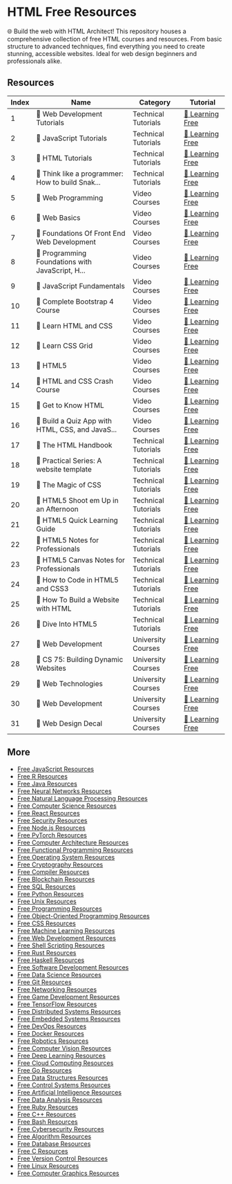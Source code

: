 # HTML Free Resources

🌐 Build the web with HTML Architect! This repository houses a comprehensive collection of free HTML courses and resources. From basic structure to advanced techniques, find everything you need to create stunning, accessible websites. Ideal for web design beginners and professionals alike.

## Resources

|   Index | Name                                             | Category            | Tutorial                                                                                                                   |
|---------|--------------------------------------------------|---------------------|----------------------------------------------------------------------------------------------------------------------------|
|       1 | 📖 Web Development Tutorials                     | Technical Tutorials | [🔗 Learning Free](https://getvm.io/tutorials/web-development-tutorials)                                                   |
|       2 | 📖 JavaScript Tutorials                          | Technical Tutorials | [🔗 Learning Free](https://getvm.io/tutorials/javascript-tutorials)                                                        |
|       3 | 📖 HTML Tutorials                                | Technical Tutorials | [🔗 Learning Free](https://getvm.io/tutorials/html-tutorials)                                                              |
|       4 | 📖 Think like a programmer: How to build Snak... | Technical Tutorials | [🔗 Learning Free](https://getvm.io/tutorials/think-like-a-programmer-how-to-build-snake-using-only-javascript-html-css)   |
|       5 | 📖 Web Programming                               | Video Courses       | [🔗 Learning Free](https://getvm.io/tutorials/web-programming)                                                             |
|       6 | 📖 Web Basics                                    | Video Courses       | [🔗 Learning Free](https://getvm.io/tutorials/web-basics)                                                                  |
|       7 | 📖 Foundations Of Front End Web Development      | Video Courses       | [🔗 Learning Free](https://getvm.io/tutorials/foundations-of-front-end-web-development)                                    |
|       8 | 📖 Programming Foundations with JavaScript, H... | Video Courses       | [🔗 Learning Free](https://getvm.io/tutorials/programming-foundations-with-javascript-html-and-css)                        |
|       9 | 📖 JavaScript Fundamentals                       | Video Courses       | [🔗 Learning Free](https://getvm.io/tutorials/javascript-fundamentals)                                                     |
|      10 | 📖 Complete Bootstrap 4 Course                   | Video Courses       | [🔗 Learning Free](https://getvm.io/tutorials/complete-bootstrap-4-course-build-3-projects)                                |
|      11 | 📖 Learn HTML and CSS                            | Video Courses       | [🔗 Learning Free](https://getvm.io/tutorials/learn-html-and-css-with-5-projects)                                          |
|      12 | 📖 Learn CSS Grid                                | Video Courses       | [🔗 Learning Free](https://getvm.io/tutorials/learn-css-grid)                                                              |
|      13 | 📖 HTML5                                         | Video Courses       | [🔗 Learning Free](https://getvm.io/tutorials/html5-and-css3-fundamentals)                                                 |
|      14 | 📖 HTML and CSS Crash Course                     | Video Courses       | [🔗 Learning Free](https://getvm.io/tutorials/html-and-css-crash-course)                                                   |
|      15 | 📖 Get to Know HTML                              | Video Courses       | [🔗 Learning Free](https://getvm.io/tutorials/get-to-know-html-learn-html-basics)                                          |
|      16 | 📖 Build a Quiz App with HTML, CSS, and JavaS... | Video Courses       | [🔗 Learning Free](https://getvm.io/tutorials/build-a-quiz-app-with-html-css-and-javascript)                               |
|      17 | 📖 The HTML Handbook                             | Technical Tutorials | [🔗 Learning Free](https://getvm.io/tutorials/the-html-handbook)                                                           |
|      18 | 📖 Practical Series: A website template          | Technical Tutorials | [🔗 Learning Free](https://getvm.io/tutorials/practical-series-a-website-template)                                         |
|      19 | 📖 The Magic of CSS                              | Technical Tutorials | [🔗 Learning Free](https://getvm.io/tutorials/magic-of-css)                                                                |
|      20 | 📖 HTML5 Shoot em Up in an Afternoon             | Technical Tutorials | [🔗 Learning Free](https://getvm.io/tutorials/html5-shoot-em-up-in-an-afternoon)                                           |
|      21 | 📖 HTML5 Quick Learning Guide                    | Technical Tutorials | [🔗 Learning Free](https://getvm.io/tutorials/html5-quick-learning-guide)                                                  |
|      22 | 📖 HTML5 Notes for Professionals                 | Technical Tutorials | [🔗 Learning Free](https://getvm.io/tutorials/html5-notes-for-professionals)                                               |
|      23 | 📖 HTML5 Canvas Notes for Professionals          | Technical Tutorials | [🔗 Learning Free](https://getvm.io/tutorials/html5-canvas-notes-for-professionals)                                        |
|      24 | 📖 How to Code in HTML5 and CSS3                 | Technical Tutorials | [🔗 Learning Free](https://getvm.io/tutorials/how-to-code-in-html5-and-css3)                                               |
|      25 | 📖 How To Build a Website with HTML              | Technical Tutorials | [🔗 Learning Free](https://getvm.io/tutorials/how-to-build-a-website-with-html)                                            |
|      26 | 📖 Dive Into HTML5                               | Technical Tutorials | [🔗 Learning Free](https://getvm.io/tutorials/dive-into-html5)                                                             |
|      27 | 📖 Web Development                               | University Courses  | [🔗 Learning Free](https://getvm.io/tutorials/ct-310-web-development-colorado-state-university)                            |
|      28 | 📖 CS 75: Building Dynamic Websites              | University Courses  | [🔗 Learning Free](https://getvm.io/tutorials/cs-75-building-dynamic-websites-harvard-university)                          |
|      29 | 📖 Web Technologies                              | University Courses  | [🔗 Learning Free](https://getvm.io/tutorials/web-technologies-prof-dr-christoph-meinel-hpi)                               |
|      30 | 📖 Web Development                               | University Courses  | [🔗 Learning Free](https://getvm.io/tutorials/mooc-web-development-udacity)                                                |
|      31 | 📖 Web Design Decal                              | University Courses  | [🔗 Learning Free](https://getvm.io/tutorials/web-design-decal-htmlcssjavascript-course-university-of-california-berkeley) |

## More

- [Free JavaScript Resources](https://github.com/getvmio/free-javascript-resources)
- [Free R Resources](https://github.com/getvmio/free-r-resources)
- [Free Java Resources](https://github.com/getvmio/free-java-resources)
- [Free Neural Networks Resources](https://github.com/getvmio/free-neural-networks-resources)
- [Free Natural Language Processing Resources](https://github.com/getvmio/free-natural-language-processing-resources)
- [Free Computer Science Resources](https://github.com/getvmio/free-computer-science-resources)
- [Free React Resources](https://github.com/getvmio/free-react-resources)
- [Free Security Resources](https://github.com/getvmio/free-security-resources)
- [Free Node.js Resources](https://github.com/getvmio/free-node-js-resources)
- [Free PyTorch Resources](https://github.com/getvmio/free-pytorch-resources)
- [Free Computer Architecture Resources](https://github.com/getvmio/free-computer-architecture-resources)
- [Free Functional Programming Resources](https://github.com/getvmio/free-functional-programming-resources)
- [Free Operating System Resources](https://github.com/getvmio/free-operating-system-resources)
- [Free Cryptography Resources](https://github.com/getvmio/free-cryptography-resources)
- [Free Compiler Resources](https://github.com/getvmio/free-compiler-resources)
- [Free Blockchain Resources](https://github.com/getvmio/free-blockchain-resources)
- [Free SQL Resources](https://github.com/getvmio/free-sql-resources)
- [Free Python Resources](https://github.com/getvmio/free-python-resources)
- [Free Unix Resources](https://github.com/getvmio/free-unix-resources)
- [Free Programming Resources](https://github.com/getvmio/free-programming-resources)
- [Free Object-Oriented Programming Resources](https://github.com/getvmio/free-object-oriented-programming-resources)
- [Free CSS Resources](https://github.com/getvmio/free-css-resources)
- [Free Machine Learning Resources](https://github.com/getvmio/free-machine-learning-resources)
- [Free Web Development Resources](https://github.com/getvmio/free-web-development-resources)
- [Free Shell Scripting Resources](https://github.com/getvmio/free-shell-scripting-resources)
- [Free Rust Resources](https://github.com/getvmio/free-rust-resources)
- [Free Haskell Resources](https://github.com/getvmio/free-haskell-resources)
- [Free Software Development Resources](https://github.com/getvmio/free-software-development-resources)
- [Free Data Science Resources](https://github.com/getvmio/free-data-science-resources)
- [Free Git Resources](https://github.com/getvmio/free-git-resources)
- [Free Networking Resources](https://github.com/getvmio/free-networking-resources)
- [Free Game Development Resources](https://github.com/getvmio/free-game-development-resources)
- [Free TensorFlow Resources](https://github.com/getvmio/free-tensorflow-resources)
- [Free Distributed Systems Resources](https://github.com/getvmio/free-distributed-systems-resources)
- [Free Embedded Systems Resources](https://github.com/getvmio/free-embedded-systems-resources)
- [Free DevOps Resources](https://github.com/getvmio/free-devops-resources)
- [Free Docker Resources](https://github.com/getvmio/free-docker-resources)
- [Free Robotics Resources](https://github.com/getvmio/free-robotics-resources)
- [Free Computer Vision Resources](https://github.com/getvmio/free-computer-vision-resources)
- [Free Deep Learning Resources](https://github.com/getvmio/free-deep-learning-resources)
- [Free Cloud Computing Resources](https://github.com/getvmio/free-cloud-computing-resources)
- [Free Go Resources](https://github.com/getvmio/free-go-resources)
- [Free Data Structures Resources](https://github.com/getvmio/free-data-structures-resources)
- [Free Control Systems Resources](https://github.com/getvmio/free-control-systems-resources)
- [Free Artificial Intelligence Resources](https://github.com/getvmio/free-artificial-intelligence-resources)
- [Free Data Analysis Resources](https://github.com/getvmio/free-data-analysis-resources)
- [Free Ruby Resources](https://github.com/getvmio/free-ruby-resources)
- [Free C++ Resources](https://github.com/getvmio/free-cpp-resources)
- [Free Bash Resources](https://github.com/getvmio/free-bash-resources)
- [Free Cybersecurity Resources](https://github.com/getvmio/free-cybersecurity-resources)
- [Free Algorithm Resources](https://github.com/getvmio/free-algorithm-resources)
- [Free Database Resources](https://github.com/getvmio/free-database-resources)
- [Free C Resources](https://github.com/getvmio/free-c-resources)
- [Free Version Control Resources](https://github.com/getvmio/free-version-control-resources)
- [Free Linux Resources](https://github.com/getvmio/free-linux-resources)
- [Free Computer Graphics Resources](https://github.com/getvmio/free-computer-graphics-resources)
